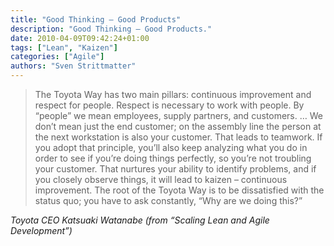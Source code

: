 ```yaml
---
title: "Good Thinking – Good Products"
description: "Good Thinking – Good Products."
date: 2010-04-09T09:42:24+01:00
tags: ["Lean", "Kaizen"]
categories: ["Agile"]
authors: "Sven Strittmatter"
---
```


> The  Toyota Way has two  main pillars: continuous improvement  and respect for
> people.  Respect  is  necessary  to  work  with  people.  By  “people”  we  mean
> employees,  supply  partners, and  customers.  …  We  don’t  mean just  the  end
> customer; on the assembly  line the person at the next  workstation is also your
> customer. That leads to teamwork. If  you adopt that principle, you’ll also keep
> analyzing what  you do  in order  to see  if you’re  doing things  perfectly, so
> you’re  not troubling  your customer.  That  nurtures your  ability to  identify
> problems,  and  if  you  closely  observe  things, it  will  lead  to  kaizen  –
> continuous improvement.  The root of the  Toyota Way is to  be dissatisfied with
> the status quo; you have to ask constantly, “Why are we doing this?”

_Toyota CEO Katsuaki Watanabe (from “Scaling Lean and Agile Development”)_
